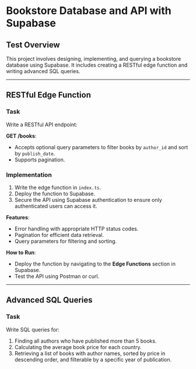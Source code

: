 # Bookstore Database and API with Supabase

## Test Overview
This project involves designing, implementing, and querying a bookstore database using Supabase. It includes creating a RESTful edge function and writing advanced SQL queries.

---

## RESTful Edge Function

### Task
Write a RESTful API endpoint:

**GET /books**:
- Accepts optional query parameters to filter books by `author_id` and sort by `publish_date`.
- Supports pagination.

### Implementation
1. Write the edge function in `index.ts`.
2. Deploy the function to Supabase.
3. Secure the API using Supabase authentication to ensure only authenticated users can access it.

**Features**:
- Error handling with appropriate HTTP status codes.
- Pagination for efficient data retrieval.
- Query parameters for filtering and sorting.

**How to Run**:
- Deploy the function by navigating to the **Edge Functions** section in Supabase.
- Test the API using Postman or curl.

---

## Advanced SQL Queries

### Task
Write SQL queries for:
1. Finding all authors who have published more than 5 books.
2. Calculating the average book price for each country.
3. Retrieving a list of books with author names, sorted by price in descending order, and filterable by a specific year of publication.
